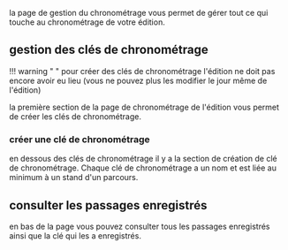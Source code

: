 la page de gestion du chronométrage vous permet de gérer tout ce qui touche au chronométrage de votre édition.

## gestion des clés de chronométrage
!!! warning " "
    pour créer des clés de chronométrage l'édition ne doit pas encore avoir eu lieu (vous ne pouvez plus les modifier le jour même de l'édition)

la première section de la page de chronométrage de l'édition vous permet de créer les clés de chronométrage.

### créer une clé de chronométrage
en dessous des clés de chronométrage il y a la section de création de clé de chronométrage. Chaque clé de chronométrage a un nom et est liée au minimum à un stand d'un parcours.

## consulter les passages enregistrés
en bas de la page vous pouvez consulter tous les passages enregistrés ainsi que la clé qui les a enregistrés.